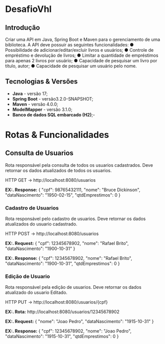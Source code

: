 # DesafioVhl

## Introdução

Criar uma API em Java, Spring Boot e Maven para o gerenciamento de uma biblioteca. A
API deve possuir as seguintes funcionalidades:
● Possibilidade de adicionar/editar/excluir livros e usuários;
● Controle de empréstimo e devolução de livros;
● Limitar a quantidade de empréstimos para apenas 2 livros por usuário;
● Capacidade de pesquisar um livro por título, autor;
● Capacidade de pesquisar um usuário pelo nome.

## Tecnologias & Versões
- **Java** - versão 17;
- **Spring Boot** - versão3.2.0-SNAPSHOT;
- **Maven** - versão 4.0.0;
- **ModelMapper** - versão 3.1.0;
- **Banco de dados SQL embarcado (H2)**;- 


# Rotas & Funcionalidades
## Consulta de Usuarios
Rota responsável pela consulta de todos os usuarios cadastrados.
Deve retornar os dados atualizados de todos os usuarios.

HTTP GET → http://localhost:8080/usuarios

**EX:. Response:** 
{
        "cpf": 98765432111,
        "nome": "Bruce Dickinson",
        "dataNascimento": "1950-02-15",
        "qtdEmprestimos": 0
    }


### Cadastro de Usuarios
Rota responsável pelo cadastro de usuarios.
Deve retornar os dados atualizados do usuario cadastrado.

HTTP POST → http://localhost:8080/usuarios

**EX:. Request:** 
{
 "cpf": 12345678902,
 "nome": "Rafael Brito",
 "dataNascimento": "1900-10-31"
}

**EX:. Response:**
{
    "cpf": 12345678902,
    "nome": "Rafael Brito",
    "dataNascimento": "1900-10-31",
    "qtdEmprestimos": 0
}


### Edição de Usuario
Rota responsável pela edição de usuarios.
Deve retornar os dados atualizado do usuario Editado.

HTTP PUT → http://localhost:8080/usuarios/{cpf}


**EX:. Rota:** http://localhost:8080/usuarios/12345678902

**EX:. Request:** 
{
  "nome": "Joao Pedro",
 "dataNascimento": "1915-10-31"
}

**EX:. Response:**
{
    "cpf": 12345678902,
    "nome": "Joao Pedro",
    "dataNascimento": "1915-10-31",
    "qtdEmprestimos": 0
}
